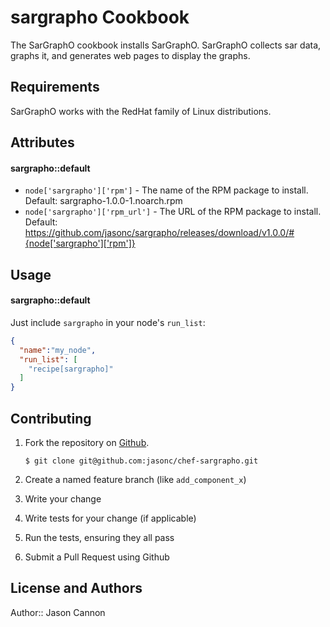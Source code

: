 sargrapho Cookbook
==================
The SarGraphO cookbook installs SarGraphO.  SarGraphO collects sar data, graphs it, and generates web pages to display the graphs.

Requirements
------------
SarGraphO works with the RedHat family of Linux distributions.

Attributes
----------

#### sargrapho::default

* `node['sargrapho']['rpm']` - The name of the RPM package to install.  Default: sargrapho-1.0.0-1.noarch.rpm
* `node['sargrapho']['rpm_url']` - The URL of the RPM package to install.  Default: https://github.com/jasonc/sargrapho/releases/download/v1.0.0/#{node['sargrapho']['rpm']}


Usage
-----
#### sargrapho::default

Just include `sargrapho` in your node's `run_list`:

```json
{
  "name":"my_node",
  "run_list": [
    "recipe[sargrapho]"
  ]
}
```

Contributing
------------

1. Fork the repository on [Github](https://github.com/jasonc/chef-sargrapho).

	`$ git clone git@github.com:jasonc/chef-sargrapho.git`

2. Create a named feature branch (like `add_component_x`)

3. Write your change

4. Write tests for your change (if applicable)

5. Run the tests, ensuring they all pass

6. Submit a Pull Request using Github


License and Authors
-------------------
Author:: Jason Cannon
